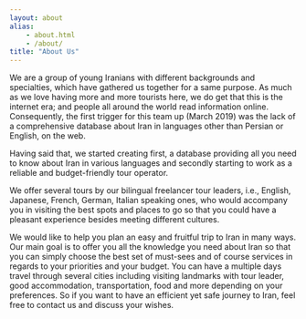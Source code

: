 ```yaml
---
layout: about
alias: 
    - about.html
    - /about/
title: "About Us"
---
```


We are a group of young Iranians with different backgrounds and specialties, which have gathered us together for a same purpose. As much as we love having more and more tourists here, we do get that this is the internet era; and people all around the world read information online. Consequently, the first trigger for this team up (March 2019) was the lack of a comprehensive database about Iran in languages other than Persian or English, on the web.

Having said that, we started creating first, a database providing all you need to know about Iran in various languages and secondly starting to work as a reliable and budget-friendly tour operator. 

We offer several tours by our bilingual freelancer tour leaders, i.e., English, Japanese, French, German, Italian speaking ones, who would accompany you in visiting the best spots and places to go so that you could have a pleasant experience besides meeting different cultures. 

We would like to help you plan an easy and fruitful trip to Iran in many ways. Our main goal is to offer you all the knowledge you need about Iran so that you can simply choose the best set of must-sees and of course services in regards to your priorities and your budget. You can have a multiple days travel through several cities including visiting landmarks with tour leader, good accommodation, transportation, food and more depending on your preferences. So if you want to have an efficient yet safe journey to Iran, feel free to contact us and discuss your wishes.